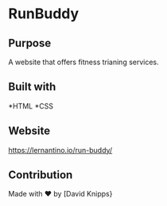 # RunBuddy

## Purpose
A website that offers fitness trianing services.

## Built with
*HTML
*CSS

## Website
https://lernantino.io/run-buddy/

## Contribution
Made with ❤️ by [David Knipps}
